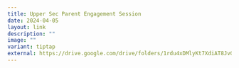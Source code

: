 ```yaml
---
title: Upper Sec Parent Engagement Session
date: 2024-04-05
layout: link
description: ""
image: ""
variant: tiptap
external: https://drive.google.com/drive/folders/1rdu4xDMlyKt7XdiAT8JvGyUtcqDtJ8HG?usp=drive_link
---
```

